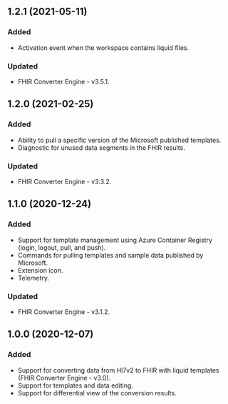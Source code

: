 ## 1.2.1 (2021-05-11)
### Added
* Activation event when the workspace contains liquid files.
### Updated
* FHIR Converter Engine - v3.5.1.

## 1.2.0 (2021-02-25)
### Added
* Ability to pull a specific version of the Microsoft published templates.
* Diagnostic for unused data segments in the FHIR results.

### Updated
* FHIR Converter Engine - v3.3.2.

## 1.1.0 (2020-12-24)
### Added
* Support for template management using Azure Container Registry (login, logout, pull, and push).
* Commands for pulling templates and sample data published by Microsoft.
* Extension icon.
* Telemetry.

### Updated
* FHIR Converter Engine - v3.1.2.

## 1.0.0 (2020-12-07)
### Added
* Support for converting data from Hl7v2 to FHIR with liquid templates (FHIR Converter Engine - v3.0).
* Support for templates and data editing.
* Support for differential view of the conversion results.
